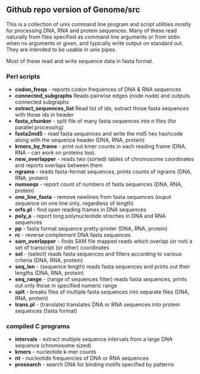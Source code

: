 
## Github repo version of Genome/src 

This is a collection of unix command line program and script utilities mostly for processing DNA, RNA and protein sequences.  Many of these read naturally from files specified as command line arguments or from stdin when no arguments or given, and typically write output on standard out.   They are intended to be usable in unix pipes.   

Most of these read and write sequence data in fasta format.

### Perl scripts

* **codon_freqs** - reports codon frequences of DNA & RNA sequences
* **connected_subgraphs** Reads pairwise edges (node node) and outputs connected subgraphs
* **extract_sequences_list** Read list of ids, extract those fasta sequences with those ids in header
* **fasta_chunker** - split file of many fasta sequences into n files (for parallel processing)
* **fasta2md5** - read fasta sequences and write the md5 hex hashcode along with the sequence header (DNA, RNA, protein)
* **kmers_by_frame** - print out kmer counts in each reading frame (DNA, RNA - can work on proteins too).
* **new_overlapper** - reads two (sorted) tables of chromosome coordinates and reports overlaps between them
* **ngrams** - reads fasta-format sequences, prints counts of ngrams (DNA, RNA, protein)
* **numseqs** - report count of numbers of fasta sequences (DNA, RNA, protein)
* **one_line_fasta** - remove newlines from fasta sequences (ouput sequence on one line only, regardless of length)
* **orfs.pl** - find open reading frames in DNA sequences
* **poly_a** - report long polynucleotide streches in DNA and RNA sequences
* **pp** - fasta format sequence pretty-printer (DNA, RNA, protein)
* **rc** - reverse complement DNA fasta sequences
* **sam_overlapper** - finds SAM file mapped reads which overlap (or not) a set of transcript (or other) coordinates
* **sel**   - (select) reads fasta sequences and filters according to various criteria (DNA, RNA, protein)
* **seq_len** - (sequence length) reads fasta sequences and prints out their lengths (DNA, RNA, protein)
* **seq_range** - (range of sequences filter) reads fasta sequences, prints out only those in specified numeric range  
* **splt** - breaks files of multiple fasta sequences into separate files (DNA, RNA, protein)
* **trans.pl** - (translate) translates DNA or RNA sequences into protein sequences (fasta format)

### compiled C programs

* **intervals** - extract multiple sequence intervals from a large DNA sequence (chromosome sized)
* **kmers** - nucleotide k-mer counts
* **nt** - nucleotide frequencies of DNA or RNA sequences
* **prosearch** - search DNA for binding motifs specified by patterns
